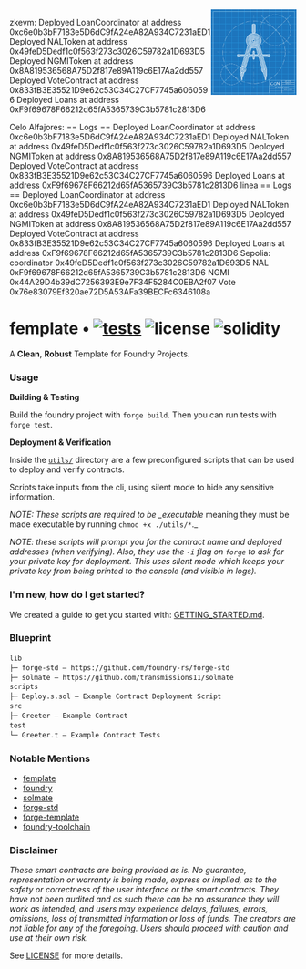 <img align="right" width="150" height="150" top="100" src="./public/readme.jpg">

zkevm:
Deployed LoanCoordinator at address 0xc6e0b3bF7183e5D6dC9fA24eA82A934C7231aED1
Deployed NALToken at address 0x49feD5Dedf1c0f563f273c3026C59782a1D693D5
Deployed NGMIToken at address 0x8A819536568A75D2f817e89A119c6E17Aa2dd557
Deployed VoteContract at address 0x833fB3E35521D9e62c53C34C27CF7745a6060596
Deployed Loans at address 0xF9f69678F66212d65fA5365739C3b5781c2813D6

Celo Alfajores:
== Logs ==
Deployed LoanCoordinator at address 0xc6e0b3bF7183e5D6dC9fA24eA82A934C7231aED1
Deployed NALToken at address 0x49feD5Dedf1c0f563f273c3026C59782a1D693D5
Deployed NGMIToken at address 0x8A819536568A75D2f817e89A119c6E17Aa2dd557
Deployed VoteContract at address 0x833fB3E35521D9e62c53C34C27CF7745a6060596
Deployed Loans at address 0xF9f69678F66212d65fA5365739C3b5781c2813D6
linea
== Logs ==
Deployed LoanCoordinator at address 0xc6e0b3bF7183e5D6dC9fA24eA82A934C7231aED1
Deployed NALToken at address 0x49feD5Dedf1c0f563f273c3026C59782a1D693D5
Deployed NGMIToken at address 0x8A819536568A75D2f817e89A119c6E17Aa2dd557
Deployed VoteContract at address 0x833fB3E35521D9e62c53C34C27CF7745a6060596
Deployed Loans at address 0xF9f69678F66212d65fA5365739C3b5781c2813D6
Sepolia:
coordinator 0x49feD5Dedf1c0f563f273c3026C59782a1D693D5
NAL 0xF9f69678F66212d65fA5365739C3b5781c2813D6
NGMI 0x44A29D4b39dC7256393E9e7F34F5284C0EBA2f07
Vote 0x76e83079Ef320ae72D5A53AFa39BECFc6346108a

# femplate • [![tests](https://github.com/refcell/femplate/actions/workflows/ci.yml/badge.svg?label=tests)](https://github.com/refcell/femplate/actions/workflows/ci.yml) ![license](https://img.shields.io/github/license/refcell/femplate?label=license) ![solidity](https://img.shields.io/badge/solidity-^0.8.17-lightgrey)

A **Clean**, **Robust** Template for Foundry Projects.

### Usage

**Building & Testing**

Build the foundry project with `forge build`. Then you can run tests with `forge test`.

**Deployment & Verification**

Inside the [`utils/`](./utils/) directory are a few preconfigured scripts that can be used to deploy and verify contracts.

Scripts take inputs from the cli, using silent mode to hide any sensitive information.

_NOTE: These scripts are required to be \_executable_ meaning they must be made executable by running `chmod +x ./utils/*`.\_

_NOTE: these scripts will prompt you for the contract name and deployed addresses (when verifying). Also, they use the `-i` flag on `forge` to ask for your private key for deployment. This uses silent mode which keeps your private key from being printed to the console (and visible in logs)._

### I'm new, how do I get started?

We created a guide to get you started with: [GETTING_STARTED.md](./GETTING_STARTED.md).

### Blueprint

```txt
lib
├─ forge-std — https://github.com/foundry-rs/forge-std
├─ solmate — https://github.com/transmissions11/solmate
scripts
├─ Deploy.s.sol — Example Contract Deployment Script
src
├─ Greeter — Example Contract
test
└─ Greeter.t — Example Contract Tests
```

### Notable Mentions

- [femplate](https://github.com/refcell/femplate)
- [foundry](https://github.com/foundry-rs/foundry)
- [solmate](https://github.com/Rari-Capital/solmate)
- [forge-std](https://github.com/brockelmore/forge-std)
- [forge-template](https://github.com/foundry-rs/forge-template)
- [foundry-toolchain](https://github.com/foundry-rs/foundry-toolchain)

### Disclaimer

_These smart contracts are being provided as is. No guarantee, representation or warranty is being made, express or implied, as to the safety or correctness of the user interface or the smart contracts. They have not been audited and as such there can be no assurance they will work as intended, and users may experience delays, failures, errors, omissions, loss of transmitted information or loss of funds. The creators are not liable for any of the foregoing. Users should proceed with caution and use at their own risk._

See [LICENSE](./LICENSE) for more details.

